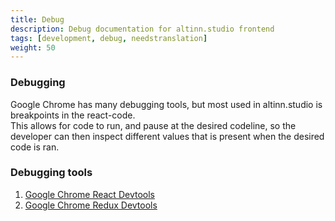 ```yaml
---
title: Debug
description: Debug documentation for altinn.studio frontend
tags: [development, debug, needstranslation]
weight: 50
---
```


### Debugging

Google Chrome has many debugging tools, but most used in altinn.studio is breakpoints in the react-code.  
This allows for code to run, and pause at the desired codeline, so the developer can then inspect different values that is present when the desired code is ran.

### Debugging tools

1. [Google Chrome React Devtools](https://chrome.google.com/webstore/detail/react-developer-tools/fmkadmapgofadopljbjfkapdkoienihi)
2. [Google Chrome Redux Devtools](https://chrome.google.com/webstore/detail/redux-devtools/lmhkpmbekcpmknklioeibfkpmmfibljd)